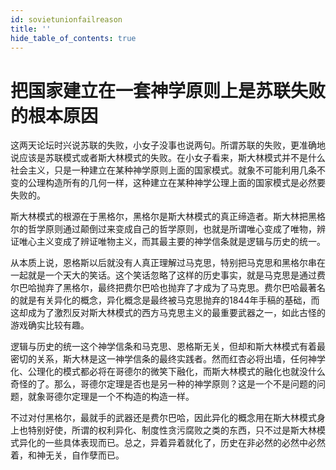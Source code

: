 ```yaml
---
id: sovietunionfailreason
title: ''
hide_table_of_contents: true
---
```


# 把国家建立在一套神学原则上是苏联失败的根本原因

这两天论坛时兴说苏联的失败，小女子没事也说两句。所谓苏联的失败，更准确地说应该是苏联模式或者斯大林模式的失败。在小女子看来，斯大林模式并不是什么社会主义，只是一种建立在某种神学原则上面的国家模式。就象不可能利用几条不变的公理构造所有的几何一样，这种建立在某种神学公理上面的国家模式是必然要失败的。

斯大林模式的根源在于黑格尔，黑格尔是斯大林模式的真正缔造者。斯大林把黑格尔的哲学原则通过颠倒过来变成自己的哲学原则，也就是所谓唯心变成了唯物，辨证唯心主义变成了辨证唯物主义，而其最主要的神学信条就是逻辑与历史的统一。

从本质上说，恩格斯以后就没有人真正理解过马克思，特别把马克思和黑格尔串在一起就是一个天大的笑话。这个笑话忽略了这样的历史事实，就是马克思是通过费尔巴哈抛弃了黑格尔，最终把费尔巴哈也抛弃了才成为了马克思。费尔巴哈最著名的就是有关异化的概念，异化概念是最终被马克思抛弃的1844年手稿的基础，而这却成为了激烈反对斯大林模式的西方马克思主义的最重要武器之一，如此古怪的游戏确实比较有趣。

逻辑与历史的统一这个神学信条和马克思、恩格斯无关，但却和斯大林模式有着最密切的关系，斯大林是这一神学信条的最终实践者。然而红杏必将出墙，任何神学化、公理化的模式都必将在哥德尔的微笑下融化，而斯大林模式的融化也就没什么奇怪的了。那么，哥德尔定理是否也是另一种的神学原则？这是一个不是问题的问题，就象哥德尔定理是一个不构造的构造一样。

不过对付黑格尔，最就手的武器还是费尔巴哈，因此异化的概念用在斯大林模式身上也特别好使，所谓的权利异化、制度性贪污腐败之类的东西，只不过是斯大林模式异化的一些具体表现而已。总之，异着异着就化了，历史在非必然的必然中必然着，和神无关，自作孽而已。